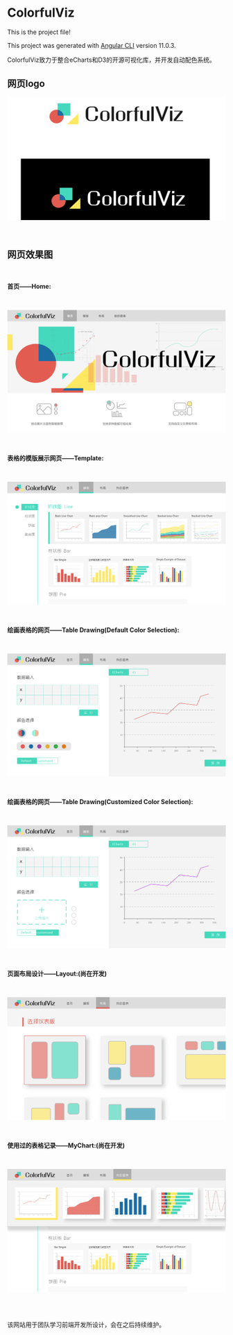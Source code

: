 # ColorfulViz
This is the project file!

This project was generated with [Angular CLI](https://github.com/angular/angular-cli) version 11.0.3.

ColorfulViz致力于整合eCharts和D3的开源可视化库，并开发自动配色系统。


## 网页logo
![logo](https://github.com/ColorfulViz/ColorfulViz/blob/master/src/app/pic/Draft_design/logo.png)

<br>

## 网页效果图

<br>

**首页——Home:**

<br>

![home](https://github.com/ColorfulViz/ColorfulViz/blob/master/src/app/pic/Draft_design/home.png)

<br>

**表格的模版展示网页——Template:**

<br>

![template1](https://github.com/ColorfulViz/ColorfulViz/blob/master/src/app/pic/Draft_design/template1.png)

<br>

**绘画表格的网页——Table Drawing(Default Color Selection):**

<br>

![template2](https://github.com/ColorfulViz/ColorfulViz/blob/master/src/app/pic/Draft_design/template2.png)

<br>

**绘画表格的网页——Table Drawing(Customized Color Selection):**

<br>

![template3](https://github.com/ColorfulViz/ColorfulViz/blob/master/src/app/pic/Draft_design/template3.png)

<br>

**页面布局设计——Layout:(尚在开发)**

<br>

![layout](https://github.com/ColorfulViz/ColorfulViz/blob/master/src/app/pic/Draft_design/layout.png)


<br>

**使用过的表格记录——MyChart:(尚在开发)**

<br>

![mychart](https://github.com/ColorfulViz/ColorfulViz/blob/master/src/app/pic/Draft_design/mychart.png)


<br>
<br>

该网站用于团队学习前端开发所设计，会在之后持续维护。
